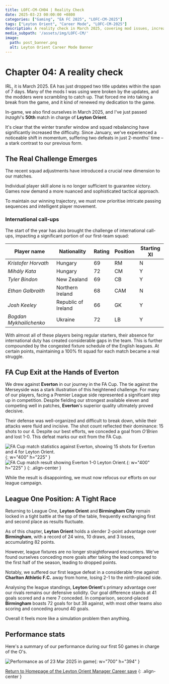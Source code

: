```yaml
---
title: LOFC-CM-CH04 | Reality Check
date: 2025-03-23 00:00:00 +0800
categories: ["Gaming", "EA FC 2025", "LOFC-CM-2025"]
tags: ["Leyton Orient", "Career Mode", "LOFC-CM-2025"]
description: A reality check in March 2025, covering mod issues, increased in-game difficulty, international call-ups, FA Cup exit to Everton, and a tight League One title race, emphasizing the need for refined tactics.
media_subpath: '/assets/img/LOFC-CM/'
image:
  path: post_banner.png
  alt: Leyton Orient Career Mode Banner
---
```

# Chapter 04: A reality check

IRL, it is March 2025. EA has just dropped two title updates within the span of 7 days. Many of the mods I was using were broken by the updates, and the modders were scrambling to catch up. That forced me into taking a break from the game, and it kind of renewed my dedication to the game.

In-game, we also find ourselves in March 2025, and I've just passed *Inzaghi*'s **50th** match in charge of **Leyton Orient**.

It's clear that the winter transfer window and squad rebalancing have significantly increased the difficulty.  Since January, we've experienced a noticeable shift in momentum, suffering two defeats in just 2-months' time – a stark contrast to our previous form.

## The Real Challenge Emerges

The recent squad adjustments have introduced a crucial new dimension to our matches.  

Individual player skill alone is no longer sufficient to guarantee victory. Games now demand a more nuanced and sophisticated tactical approach.  

To maintain our winning trajectory, we must now prioritise intricate passing sequences and intelligent player movement.

### International call-ups

The start of the year has also brought the challenge of international call-ups, impacting a significant portion of our first-team squad:

| Player name          | Nationality         | Rating | Position | Starting XI |
|----------------------|----------------------|--------|----------|-------------|
| *Kristofer Horvath*     | Hungary              | 69     | RM       | N           |
| *Mihály Kata*           | Hungary              | 72     | CM       | Y           |
| *Tyler Bindon*          | New Zealand          | 69     | CB       | Y           |
| *Ethan Galbraith*        | Northern Ireland     | 68     | CAM      | N           |
| *Josh Keeley*           | Republic of Ireland  | 66     | GK       | Y           |
| *Bogdan Mykhailichenko* | Ukraine              | 72     | LB       | Y           |

With almost all of these players being regular starters, their absence for international duty has created considerable gaps in the team.  This is further compounded by the congested fixture schedule of the English leagues.  At certain points, maintaining a 100% fit squad for each match became a real struggle.

## FA Cup Exit at the Hands of Everton

We drew against **Everton** in our journey in the FA Cup. The tie against the Merseyside was a stark illustration of this heightened challenge. For many of our players, facing a Premier League side represented a significant step up in competition. Despite fielding our strongest available eleven and competing well in patches, **Everton**'s superior quality ultimately proved decisive.

Their defense was well-organized and difficult to break down, while their attacks were fluid and incisive. The shot count reflected their dominance: 15 shots to our 4. Despite our best efforts, we conceded a goal from *O'Brien* and lost 1-0. This defeat marks our exit from the FA Cup.

![FA Cup match statistics against Everton, showing 15 shots for Everton and 4 for Leyton Orient.](CH04/S2024-FA-Cup-01.png){: w="400" h="225" }
![FA Cup match result showing Everton 1-0 Leyton Orient.](CH04/S2024-FA-Cup-02.png){: w="400" h="225" }
{: .align-center }

While the result is disappointing, we must now refocus our efforts on our league campaign.

## League One Position: A Tight Race

Returning to League One, **Leyton Orient** and **Birmingham City** remain locked in a tight battle at the top of the table, frequently exchanging first and second place as results fluctuate.

As of this chapter, **Leyton Orient** holds a slender 2-point advantage over **Birmingham**, with a record of 24 wins, 10 draws, and 3 losses, accumulating 82 points.

However, league fixtures are no longer straightforward encounters. We've found ourselves conceding more goals after taking the lead compared to the first half of the season, leading to dropped points.

Notably, we suffered our first league defeat in a considerable time against **Charlton Athletic F.C.** away from home, losing 2-1 to the ninth-placed side.

Analysing the league standings, **Leyton Orient**'s primary advantage over our rivals remains our defensive solidity. Our goal difference stands at 41 goals scored and a mere 7 conceded. In comparison, second-placed **Birmingham** boasts 72 goals for but 38 against, with most other teams also scoring and conceding around 40 goals.

Overall it feels more like a simulation problem then anything.

## Performance stats

Here's a summary of our performance during our first 50 games in charge of the O's.

![Performance as of 23 Mar 2025 in game](CH04/Stat-20250323_1.png){: w="700" h="394" }

[Return to Homepage of the Leyton Orient Manager Career save](/posts/LOFC-CM-CH00/)
{: .align-center }
